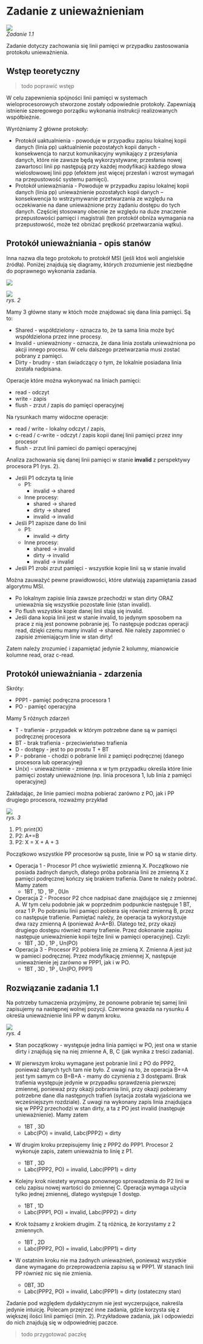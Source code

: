 # Zadanie z unieważnieniam

![](./img_zad/zad1/zad1.1.png) \
*Zadanie 1.1*

Zadanie dotyczy zachowania się linii pamięci w przypadku zastosowania protokołu unieważnienia.

## Wstęp teoretyczny

> todo poprawić wstęp

W celu zapewnienia spójności linii pamięci w systemach wieloprocesorowych stworzone zostały odpowiednie protokoły. Zapewniają istnienie szeregowego porządku wykonania instrukcji realizowanych współbieżnie. 

Wyróżniamy 2 główne protokoły:
* Protokół uaktualnienia - powoduje w przypadku zapisu lokalnej kopii danych (linia pp) uaktualnienie pozostałych kopii danych - konsekwencja to narzut komunikacyjny wynikający z przesyłania danych, które nie zawsze będą wykorzystywane; przesłania nowej zawartosci linii pp następują przy każdej modyfikacji każdego słowa wielosłowowej linii ppp (efektem jest więcej przesłań i wzrost wymagań na przepustowość systemu pamięci).
* Protokół unieważniania - Powoduje w przypadku zapisu lokalnej kopii danych (linia pp) unieważnienie pozostałych kopii danych – konsekwencja to wstrzymywanie przetwarzania ze względu na oczekiwanie na dane unieważnione przy żądaniu dostępu do tych danych. Częściej stosowany obecnie ze względu na duże znaczenie przepustowości pamięci i magistrali (ten protokół obniża wymagania na przepustowość, może też obniżać prędkość przetwarzania wątku).

## Protokół unieważniania - opis stanów

Inna nazwa dla tego protokołu to protokół MSI (jeśli ktoś woli angielskie źródła). Poniżej znajdują się diagramy, których zrozumienie jest niezbędne do poprawnego wykonania zadania.

![](./img_zad/zad1/zad1_diagram.png)

![](./img_zad/zad1/zad1_tab_stanow.png) \
*rys. 2*

Mamy 3 główne stany w któch może znajdować się dana linia pamięci. Są to:
* Shared - współdzielony - oznacza to, że ta sama linia może być współdzielona przez inne procesy. 
* Invalid - unieważniony - oznacza, że dana linia została unieważniona po akcji innego procesu. W celu dalszego przetwarzania musi zostać pobrany z pamięci.
* Dirty - brudny - stan świadczący o tym, że lokalnie posiadana linia została nadpisana.

Operacje które można wykonywać na liniach pamięci:
* read - odczyt
* write - zapis
* flush - zrzut / zapis do pamięci operacyjnej

Na rysunkach mamy widoczne operacje:
* read / write - lokalny odczyt / zapis, 
* c-read / c-write - odczyt / zapis kopii danej linii pamięci przez inny procesor
* flush - zrzut linii pamieci do pamięci operacyjnej

Analiza zachowania się danej linii pamięci w stanie **invalid** z perspektywy procesora P1 (rys. 2).
* Jeśli P1 odczyta tą linie
    * P1:
        * invalid -> shared
    * Inne procesy:
        * shared -> shared
        * dirty -> shared
        * invalid -> invalid
* Jeśli P1 zapisze dane do linii
    * P1:
        * invalid -> dirty
    * Inne procesy:
        * shared -> invalid
        * dirty -> invalid
        * invalid -> invalid
* Jeśli P1 zrobi zrzut pamięci - wszystkie kopie linii są w stanie invalid

Można zauważyć pewne prawidłowości, które ułatwiają zapamiętania zasad algorytmu MSI.
* Po lokalnym zapisie linia zawsze przechodzi w stan dirty ORAZ unieważnia się wszystkie pozostałe linie (stan invalid).
* Po flush wszystkie kopie danej linii stają się invalid.
* Jeśli dana kopia linii jest w stanie invalid, to jedynym sposobem na prace z nią jest ponowne pobranie jej. To następuje podczas operacji read, dzięki czemu mamy invalid -> shared. Nie należy zapomnieć o zapisie zmieniającym linie w stan dirty!

Zatem należy zrozumieć i zapamiętać jedynie 2 kolumny, mianowicie kolumne read, oraz c-read.

## Protokół unieważniania - zdarzenia

Skróty:
* PPP1 - pamięć podręczna procesora 1
* PO - pamięć operacyjna

Mamy 5 różnych zdarzeń
* T - trafienie - przypadek w którym potrzebne dane są w pamięci podręcznej procesora
* BT - brak trafienia - przeciwieństwo trafienia
* D - dostępy - jest to po prostu T + BT
* P - pobranie - chodzi o pobranie linii z pamięci podręcznej (danego procesora lub operacyjnej)
* Un(x) - unieważnienie - zmienna x w tym przypadku określa które linie pamięci zostały unieważnione (np. linia procesora 1, lub linia z pamięci operacyjnej)


Zakładając, że linie pamieci można pobierać zarówno z PO, jak i PP drugiego procesora, rozważmy przykład

![](./img_zad/zad1/zad1_przyklad.png) \
*rys. 3*

1) P1: print(X)
2) P2: A+=B
3) P2: X = X + A + 3

Początkowo wszystkie PP procesorów są puste, linie w PO są w stanie dirty.
* Operacja 1 - Procesor P1 chce wyświetlić zmienną X. Początkowo nie posiada żadnych danych, dlatego próba pobrania linii ze zmienną X z pamięci podręcznej kończy się brakiem trafienia. Dane te należy pobrać. Mamy zatem
    * 1BT , 1D , 1P , 0Un
* Operacja 2 - Procesor P2 chce nadpisać dane znajdujące się z zmiennej A. W tym celu podobnie jak w poprzednim podpunkcie następuje 1 BT, oraz 1 P. Po pobraniu linii pamięci pobiera się również zmienną B, przez co następuje trafienie. Pamiętać należy, że operacja ta wykorzystuje dwa razy zmienną A (ponieważ A=A+B). Dlatego też, przy okazji drugiego dostępu również mamy trafienie. Przez dokonanie zapisu następuje unieważnienie kopii tejże linii w pamięci operacyjnej). Czyli:
    * 1BT , 3D , 1P , Un(PO)
* Operacja 3 - Procesor P2 pobiera linię ze zmieną X. Zmienna A jest już w pamieci podręcznej. Przez modyfikację zmiennej X, następuje unieważnienie jej zarówno w PPP1, jak i w PO.
    * 1BT , 3D , 1P , Un(PO, PPP1)

## Rozwiązanie zadania 1.1

Na potrzeby tumaczenia przyjmijmy, że ponowne pobranie tej samej linii zapisujemy na następnej wolnej pozycji. Czerwona gwazda na rysunku 4 określa unieważnienie linii PP w danym kroku.

![](./img_zad/zad1/zad1.1_rozw.png) \
*rys. 4*

* Stan początkowy - występuje jedna linia pamięci w PO, jest ona w stanie dirty i znajdują się na niej zmienne A, B, C (jak wynika z treści zadania).
* W pierwszym kroku wymagane jest pobranie linii z PO do PPP2, ponieważ danych tych tam nie było. Z uwagi na to, że operacja B+=A jest tym samym co B=B+A - mamy do czynienia z 3 dostępami. Brak trafienia występuje jedynie w przypadku sprawdzenia pierwszej zmiennej, ponieważ przy okazji pobramia linii, przy okazji pobieramy potrzebne dane dla następnych trafień (sytacja została wyjaściona we wcześniejszym rozdziale). Z uwagi na wykonany zapis linia znajdująca się w PPP2 przechodzi w stan dirty, a ta z PO jest invalid (następuje unieważnienie). Mamy zatem
    * 1BT , 3D
    * Labc(PO) = invalid, Labc(PPP2) = dirty

* W drugim kroku przepisujemy linię z PPP2 do PPP1. Procesor 2 wykonuje zapis, zatem unieważnia to linię z P1.
    * 1BT , 3D
    * Labc(PPP2, PO) = invalid, Labc(PPP1) = dirty

* Kolejny krok niestety wymaga ponownego sprowadzenia do P2 linii w celu zapisu nowej wartości do zmiennej C. Operacja wymaga użycia tylko jednej zmiennej, dlatego występuje 1 dostęp.
    * 1BT , 1D
    * Labc(PPP1, PO) = invalid, Labc(PPP2) = dirty

* Krok tożsamy z krokiem drugim. Z tą różnicą, że korzystamy z 2 zmiennych.
    * 1BT , 2D
    * Labc(PPP2, PO) = invalid, Labc(PPP1) = dirty

* W ostatnim kroku nie ma żadnych unieważnień, ponieważ wszystkie dane wymagane do przeprowadzenia zapisu są w PPP1. W stanach linii PP również nic się nie zmienia.
    * 0BT, 3D
    * Labc(PPP2, PO) = invalid, Labc(PPP1) = dirty (ostateczny stan)

Zadanie pod względem dydaktycznym nie jest wyczerpujące, nakreśla jedynie intuicję. Polecam przejrzeć inne zadania, gdzie korzysta się z większej ilości linii pamięci (min. 2). Przykładowe zadania, jak i odpowiedzi do nich znajdują się w odpowiedniej paczce.

> todo przygotować paczkę